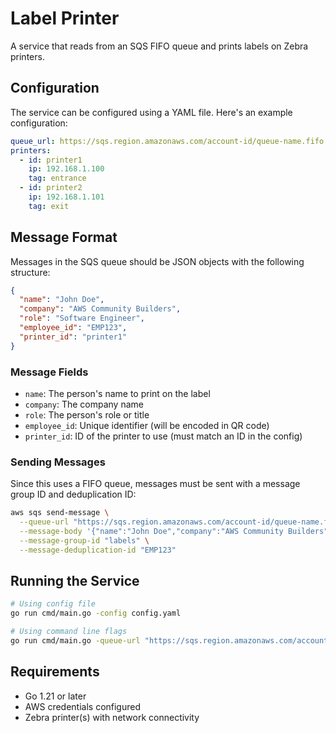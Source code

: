 # Label Printer

A service that reads from an SQS FIFO queue and prints labels on Zebra printers.

## Configuration

The service can be configured using a YAML file. Here's an example configuration:

```yaml
queue_url: https://sqs.region.amazonaws.com/account-id/queue-name.fifo
printers:
  - id: printer1
    ip: 192.168.1.100
    tag: entrance
  - id: printer2
    ip: 192.168.1.101
    tag: exit
```

## Message Format

Messages in the SQS queue should be JSON objects with the following structure:

```json
{
  "name": "John Doe",
  "company": "AWS Community Builders",
  "role": "Software Engineer",
  "employee_id": "EMP123",
  "printer_id": "printer1"
}
```

### Message Fields

- `name`: The person's name to print on the label
- `company`: The company name
- `role`: The person's role or title
- `employee_id`: Unique identifier (will be encoded in QR code)
- `printer_id`: ID of the printer to use (must match an ID in the config)

### Sending Messages

Since this uses a FIFO queue, messages must be sent with a message group ID and deduplication ID:

```bash
aws sqs send-message \
  --queue-url "https://sqs.region.amazonaws.com/account-id/queue-name.fifo" \
  --message-body '{"name":"John Doe","company":"AWS Community Builders","role":"Software Engineer","employee_id":"EMP123","printer_id":"printer1"}' \
  --message-group-id "labels" \
  --message-deduplication-id "EMP123"
```

## Running the Service

```bash
# Using config file
go run cmd/main.go -config config.yaml

# Using command line flags
go run cmd/main.go -queue-url "https://sqs.region.amazonaws.com/account-id/queue-name.fifo" -printer-ips "printer1:192.168.1.100,printer2:192.168.1.101"
```

## Requirements

- Go 1.21 or later
- AWS credentials configured
- Zebra printer(s) with network connectivity
